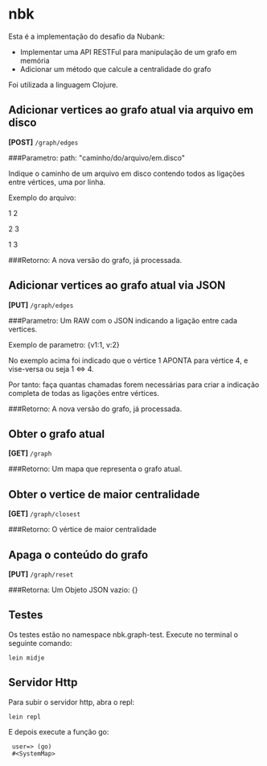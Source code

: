 # nbk

Esta é a implementação do desafio da Nubank:

- Implementar uma API RESTFul para manipulação de um grafo em memória
- Adicionar um método que calcule a centralidade do grafo

Foi utilizada a linguagem Clojure.


## Adicionar vertices ao grafo atual via arquivo em disco

**[POST]** `/graph/edges `

###Parametro:
  path: "caminho/do/arquivo/em.disco"

  Indique o caminho de um arquivo em disco contendo todos as ligações entre vértices, uma por linha.

  Exemplo do arquivo:

  1 2

  2 3

  1 3

###Retorno:
  A nova versão do grafo, já processada.


## Adicionar vertices ao grafo atual via JSON

**[PUT]** `/graph/edges`

###Parametro:
  Um RAW com o JSON indicando a ligação entre cada vertices.

  Exemplo de parametro: {v1:1, v:2}

  No exemplo acima foi indicado que o vértice 1 APONTA para vértice 4, e vise-versa ou seja 1 <=> 4.

  Por tanto: faça quantas chamadas forem necessárias para criar a indicação completa de todas as
  ligações entre vértices.

###Retorno:
  A nova versão do grafo, já processada.


## Obter o grafo atual

**[GET]** `/graph`

###Retorno:
  Um mapa que representa o grafo atual.


## Obter o vertice de maior centralidade

**[GET]** `/graph/closest`

###Retorno:
  O vértice de maior centralidade


## Apaga o conteúdo do grafo

**[PUT]** `/graph/reset`

###Retorna:
  Um Objeto JSON vazio: {}

## Testes

Os testes estão no namespace nbk.graph-test. Execute no terminal o seguinte comando:

	lein midje


## Servidor Http

Para subir o servidor http, abra o repl:

    lein repl

E depois execute a função go:

     user=> (go)
     #<SystemMap>





